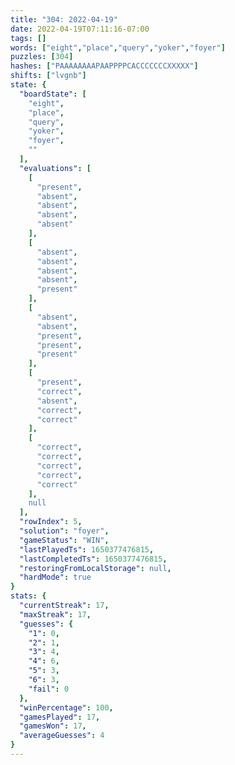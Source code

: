 ```yaml
---
title: "304: 2022-04-19"
date: 2022-04-19T07:11:16-07:00
tags: []
words: ["eight","place","query","yoker","foyer"]
puzzles: [304]
hashes: ["PAAAAAAAAPAAPPPPCACCCCCCCXXXXX"]
shifts: ["lvgnb"]
state: {
  "boardState": [
    "eight",
    "place",
    "query",
    "yoker",
    "foyer",
    ""
  ],
  "evaluations": [
    [
      "present",
      "absent",
      "absent",
      "absent",
      "absent"
    ],
    [
      "absent",
      "absent",
      "absent",
      "absent",
      "present"
    ],
    [
      "absent",
      "absent",
      "present",
      "present",
      "present"
    ],
    [
      "present",
      "correct",
      "absent",
      "correct",
      "correct"
    ],
    [
      "correct",
      "correct",
      "correct",
      "correct",
      "correct"
    ],
    null
  ],
  "rowIndex": 5,
  "solution": "foyer",
  "gameStatus": "WIN",
  "lastPlayedTs": 1650377476815,
  "lastCompletedTs": 1650377476815,
  "restoringFromLocalStorage": null,
  "hardMode": true
}
stats: {
  "currentStreak": 17,
  "maxStreak": 17,
  "guesses": {
    "1": 0,
    "2": 1,
    "3": 4,
    "4": 6,
    "5": 3,
    "6": 3,
    "fail": 0
  },
  "winPercentage": 100,
  "gamesPlayed": 17,
  "gamesWon": 17,
  "averageGuesses": 4
}
---
```


<!-- more -->
